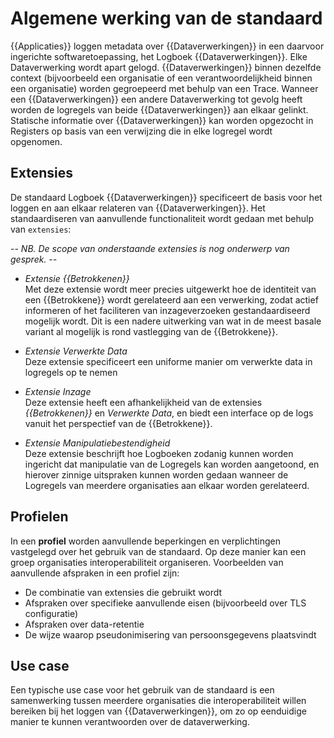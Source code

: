 # Algemene werking van de standaard

{{Applicaties}} loggen metadata over {{Dataverwerkingen}} in een daarvoor ingerichte softwaretoepassing, het Logboek {{Dataverwerkingen}}. Elke Dataverwerking wordt apart gelogd. {{Dataverwerkingen}} binnen dezelfde context (bijvoorbeeld een organisatie of een verantwoordelijkheid binnen een organisatie) worden gegroepeerd met behulp van een Trace. Wanneer een {{Dataverwerkingen}} een andere Dataverwerking tot gevolg heeft worden de logregels van beide {{Dataverwerkingen}} aan elkaar gelinkt. Statische informatie over {{Dataverwerkingen}} kan worden opgezocht in Registers op basis van een verwijzing die in elke logregel wordt opgenomen.


## Extensies

De standaard Logboek {{Dataverwerkingen}} specificeert de basis voor het loggen en aan elkaar relateren van {{Dataverwerkingen}}.
Het standaardiseren van aanvullende functionaliteit wordt gedaan met behulp van `extensies`:

*-- NB. De scope van onderstaande extensies is nog onderwerp van gesprek. --*

- *Extensie {{Betrokkenen}}*<br>
  Met deze extensie wordt meer precies uitgewerkt hoe de identiteit van een {{Betrokkene}} wordt gerelateerd aan een verwerking, zodat actief informeren of het faciliteren van inzageverzoeken gestandaardiseerd mogelijk wordt. Dit is een nadere uitwerking van wat in de meest basale variant al mogelijk is rond vastlegging van de {{Betrokkene}}.

- *Extensie Verwerkte Data*<br>
  Deze extensie specificeert een uniforme manier om verwerkte data in logregels op te nemen

- *Extensie Inzage*<br>
  Deze extensie heeft een afhankelijkheid van de extensies *{{Betrokkenen}}* en *Verwerkte Data*, en biedt een interface op
  de logs vanuit het perspectief van de {{Betrokkene}}.

- *Extensie Manipulatiebestendigheid*<br>
  Deze extensie beschrijft hoe Logboeken zodanig kunnen worden ingericht dat manipulatie van de Logregels kan worden aangetoond,
  en hierover zinnige uitspraken kunnen worden gedaan wanneer de Logregels van meerdere organisaties aan elkaar worden gerelateerd.


## Profielen

In een **profiel** worden aanvullende beperkingen en verplichtingen vastgelegd over het gebruik van de standaard. Op deze
manier kan een groep organisaties interoperabiliteit organiseren. Voorbeelden van aanvullende afspraken in een profiel zijn:

- De combinatie van extensies die gebruikt wordt
- Afspraken over specifieke aanvullende eisen (bijvoorbeeld over TLS configuratie)
- Afspraken over data-retentie
- De wijze waarop pseudonimisering van persoonsgegevens plaatsvindt


## Use case

Een typische use case voor het gebruik van de standaard is een samenwerking tussen meerdere organisaties die interoperabiliteit willen bereiken bij het loggen van {{Dataverwerkingen}}, om zo op eenduidige manier te kunnen verantwoorden over de dataverwerking.

